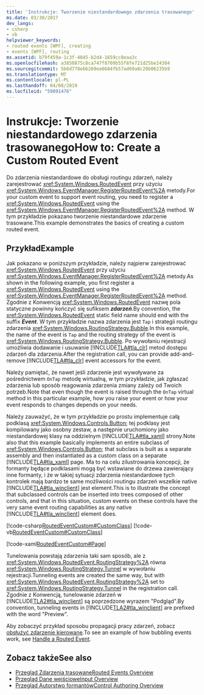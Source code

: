 ```yaml
---
title: 'Instrukcje: Tworzenie niestandardowego zdarzenia trasowanego'
ms.date: 03/30/2017
dev_langs:
- csharp
- vb
helpviewer_keywords:
- routed events [WPF], creating
- events [WPF], routing
ms.assetid: b79f459a-1c3f-4045-b2d4-1659cc8eaa3c
ms.openlocfilehash: a3850875c8ca747f8709b55f8fe721d25be24304
ms.sourcegitcommit: 5b6d778ebb269ee6684fb57ad69a8c28b06235b9
ms.translationtype: MT
ms.contentlocale: pl-PL
ms.lasthandoff: 04/08/2019
ms.locfileid: "59091476"
---
```

# <a name="how-to-create-a-custom-routed-event"></a><span data-ttu-id="4c613-102">Instrukcje: Tworzenie niestandardowego zdarzenia trasowanego</span><span class="sxs-lookup"><span data-stu-id="4c613-102">How to: Create a Custom Routed Event</span></span>
<span data-ttu-id="4c613-103">Do zdarzenia niestandardowe do obsługi routingu zdarzeń, należy zarejestrować <xref:System.Windows.RoutedEvent> przy użyciu <xref:System.Windows.EventManager.RegisterRoutedEvent%2A> metody.</span><span class="sxs-lookup"><span data-stu-id="4c613-103">For your custom event to support event routing, you need to register a <xref:System.Windows.RoutedEvent> using the <xref:System.Windows.EventManager.RegisterRoutedEvent%2A> method.</span></span> <span data-ttu-id="4c613-104">W tym przykładzie pokazano tworzenie niestandardowe zdarzenie trasowane.</span><span class="sxs-lookup"><span data-stu-id="4c613-104">This example demonstrates the basics of creating a custom routed event.</span></span>  
  
## <a name="example"></a><span data-ttu-id="4c613-105">Przykład</span><span class="sxs-lookup"><span data-stu-id="4c613-105">Example</span></span>  
 <span data-ttu-id="4c613-106">Jak pokazano w poniższym przykładzie, należy najpierw zarejestrować <xref:System.Windows.RoutedEvent> przy użyciu <xref:System.Windows.EventManager.RegisterRoutedEvent%2A> metody.</span><span class="sxs-lookup"><span data-stu-id="4c613-106">As shown in the following example, you first register a <xref:System.Windows.RoutedEvent> using the <xref:System.Windows.EventManager.RegisterRoutedEvent%2A> method.</span></span> <span data-ttu-id="4c613-107">Zgodnie z Konwencją <xref:System.Windows.RoutedEvent> nazwę pola statyczne powinny kończyć się sufiksem ***zdarzeń***.</span><span class="sxs-lookup"><span data-stu-id="4c613-107">By convention, the <xref:System.Windows.RoutedEvent> static field name should end with the suffix ***Event***.</span></span> <span data-ttu-id="4c613-108">W tym przykładzie nazwa zdarzenia jest `Tap` i strategii routingu zdarzenia <xref:System.Windows.RoutingStrategy.Bubble>.</span><span class="sxs-lookup"><span data-stu-id="4c613-108">In this example, the name of the event is `Tap` and the routing strategy of the event is <xref:System.Windows.RoutingStrategy.Bubble>.</span></span> <span data-ttu-id="4c613-109">Po wywołaniu rejestracji umożliwia dodawanie i usuwanie [!INCLUDE[TLA#tla_clr](../../../../includes/tlasharptla-clr-md.md)] metod dostępu zdarzeń dla zdarzenia.</span><span class="sxs-lookup"><span data-stu-id="4c613-109">After the registration call, you can provide add-and-remove [!INCLUDE[TLA#tla_clr](../../../../includes/tlasharptla-clr-md.md)] event accessors for the event.</span></span>  
  
 <span data-ttu-id="4c613-110">Należy pamiętać, że nawet jeśli zdarzenie jest wywoływane za pośrednictwem `OnTap` metodę wirtualną, w tym przykładzie, jak zgłaszać zdarzenia lub sposób reagowania zdarzenia zmiany zależy od Twoich potrzeb.</span><span class="sxs-lookup"><span data-stu-id="4c613-110">Note that even though the event is raised through the `OnTap` virtual method in this particular example, how you raise your event or how your event responds to changes depends on your needs.</span></span>  
  
 <span data-ttu-id="4c613-111">Należy zauważyć, że w tym przykładzie po prostu implementuje całą podklasą <xref:System.Windows.Controls.Button>; tej podklasy jest kompilowany jako osobny zestaw, a następnie uruchomiony jako niestandardowej klasy na oddzielnym [!INCLUDE[TLA#tla_xaml](../../../../includes/tlasharptla-xaml-md.md)] strony.</span><span class="sxs-lookup"><span data-stu-id="4c613-111">Note also that this example basically implements an entire subclass of <xref:System.Windows.Controls.Button>; that subclass is built as a separate assembly and then instantiated as a custom class on a separate [!INCLUDE[TLA#tla_xaml](../../../../includes/tlasharptla-xaml-md.md)] page.</span></span> <span data-ttu-id="4c613-112">Ma to na celu zilustrowania koncepcji, że formanty będące podklasami mogą być wstawiane do drzewa zawierający inne formanty, i że w takiej sytuacji zdarzenia niestandardowe tych kontrolek mają bardzo te same możliwości routingu zdarzeń wszelkie native [!INCLUDE[TLA#tla_winclient](../../../../includes/tlasharptla-winclient-md.md)] jest element.</span><span class="sxs-lookup"><span data-stu-id="4c613-112">This is to illustrate the concept that subclassed controls can be inserted into trees composed of other controls, and that in this situation, custom events on these controls have the very same event routing capabilities as any native [!INCLUDE[TLA#tla_winclient](../../../../includes/tlasharptla-winclient-md.md)] element does.</span></span>  
  
 [!code-csharp[RoutedEventCustom#CustomClass](~/samples/snippets/csharp/VS_Snippets_Wpf/RoutedEventCustom/CSharp/SDKSampleLibrary/class1.cs#customclass)]
 [!code-vb[RoutedEventCustom#CustomClass](~/samples/snippets/visualbasic/VS_Snippets_Wpf/RoutedEventCustom/VB/SDKSampleLibrary/Class1.vb#customclass)]  
  
 [!code-xaml[RoutedEventCustom#Page](~/samples/snippets/csharp/VS_Snippets_Wpf/RoutedEventCustom/CSharp/RoutedEventCustomApp/default.xaml#page)]  
  
 <span data-ttu-id="4c613-113">Tunelowania powstają zdarzenia taki sam sposób, ale z <xref:System.Windows.RoutedEvent.RoutingStrategy%2A> równa <xref:System.Windows.RoutingStrategy.Tunnel> w wywołaniu rejestracji.</span><span class="sxs-lookup"><span data-stu-id="4c613-113">Tunneling events are created the same way, but with <xref:System.Windows.RoutedEvent.RoutingStrategy%2A> set to <xref:System.Windows.RoutingStrategy.Tunnel> in the registration call.</span></span> <span data-ttu-id="4c613-114">Zgodnie z Konwencją, tunelowanie zdarzeń w [!INCLUDE[TLA2#tla_winclient](../../../../includes/tla2sharptla-winclient-md.md)] są poprzedzone wyrazem "Podgląd".</span><span class="sxs-lookup"><span data-stu-id="4c613-114">By convention, tunneling events in [!INCLUDE[TLA2#tla_winclient](../../../../includes/tla2sharptla-winclient-md.md)] are prefixed with the word "Preview".</span></span>  
  
 <span data-ttu-id="4c613-115">Aby zobaczyć przykład sposobu propagacji pracy zdarzeń, zobacz [obsłużyć zdarzenie kierowane](how-to-handle-a-routed-event.md).</span><span class="sxs-lookup"><span data-stu-id="4c613-115">To see an example of how bubbling events work, see [Handle a Routed Event](how-to-handle-a-routed-event.md).</span></span>  
  
## <a name="see-also"></a><span data-ttu-id="4c613-116">Zobacz także</span><span class="sxs-lookup"><span data-stu-id="4c613-116">See also</span></span>

- [<span data-ttu-id="4c613-117">Przegląd Zdarzenia trasowane</span><span class="sxs-lookup"><span data-stu-id="4c613-117">Routed Events Overview</span></span>](routed-events-overview.md)
- [<span data-ttu-id="4c613-118">Przegląd Dane wejściowe</span><span class="sxs-lookup"><span data-stu-id="4c613-118">Input Overview</span></span>](input-overview.md)
- [<span data-ttu-id="4c613-119">Przegląd Autorstwo formantów</span><span class="sxs-lookup"><span data-stu-id="4c613-119">Control Authoring Overview</span></span>](../controls/control-authoring-overview.md)

